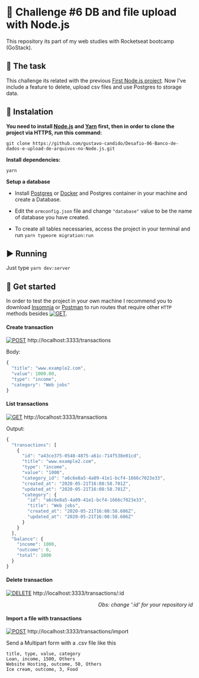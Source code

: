 # :rocket: Challenge #6 DB and file upload with Node.js
This repository its part of my web studies with Rocketseat bootcamp (GoStack).

## :pushpin: The task ##
This challenge its related with the previous
[First Node.js project](https://github.com/gustavo-candido/Desafio-05-Primeiro-projeto-Node.js.git).
Now I've include a feature to delete, upload csv files and use Postgres to storage data.



## :wrench: Instalation ##
**You need to install [Node.js](https://nodejs.org/en/download/) 
and [Yarn](https://yarnpkg.com/) first, then in order to clone the project via HTTPS, run this command:**

```git clone https://github.com/gustavo-candido/Desafio-06-Banco-de-dados-e-upload-de-arquivos-no-Node.js.git```


**Install dependencies:**

```yarn```


**Setup a database**

- Install [Postgres](https://www.postgresql.org/) or
[Docker](https://www.docker.com/) and Postgres container in your machine and create a Database.

- Edit the `ormconfig.json` file and change `"database"` value to be the name of database you have created.

- To create all tables necessaries, access the project in your terminal and run `yarn typeorm migration:run`

## :arrow_forward: Running ##

Just type `yarn dev:server`



## :baby_bottle: Get started ##
In order to test the project in your own machine I recommend you to download 
[Insomnia](https://insomnia.rest/download/) or [Postman](https://www.postman.com/downloads/) to run routes that require
other `HTTP` methods besides [![GET](https://img.shields.io/badge/-GET-purple?style=flat-square)]().

#### Create transaction ####
[![POST](https://img.shields.io/badge/-POST-green?style=flat-square)]() http://localhost:3333/transactions

Body:
```javascript
{
  "title": "www.example2.com",
  "value": 1000.00,
  "type": "income",
  "category": "Web jobs"
}
```

#### List transactions ####
[![GET](https://img.shields.io/badge/-GET-purple?style=flat-square)]() http://localhost:3333/transactions

Output:
```javascript
{
  "transactions": [
    {
      "id": "a43ce375-0548-4875-a61c-714f538e01cd",
      "title": "www.example2.com",
      "type": "income",
      "value": "1000",
      "category_id": "a6c6e8a5-4a09-41e1-bcf4-1666c7023e33",
      "created_at": "2020-05-21T16:08:58.701Z",
      "updated_at": "2020-05-21T16:08:58.701Z",
      "category": {
        "id": "a6c6e8a5-4a09-41e1-bcf4-1666c7023e33",
        "title": "Web jobs",
        "created_at": "2020-05-21T16:08:58.606Z",
        "updated_at": "2020-05-21T16:08:58.606Z"
      }
    }
  ],
  "balance": {
    "income": 1000,
    "outcome": 0,
    "total": 1000
  }
}
```

#### Delete transaction ####
[![DELETE](https://img.shields.io/badge/-DELETE-red?style=flat-square)]() http://localhost:3333/transactions/:id

<p align="right" >
 <em> Obs: change ':id' for your repository id  </em>
</p>


#### Import a file with transactions ####
[![POST](https://img.shields.io/badge/-POST-green?style=flat-square)]() http://localhost:3333/transactions/import

Send a Multipart form with a .csv file like this

```
title, type, value, category
Loan, income, 1500, Others
Website Hosting, outcome, 50, Others
Ice cream, outcome, 3, Food
```
